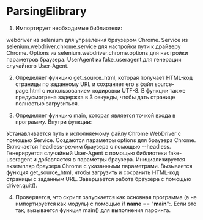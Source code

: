 # ParsingElibrary
1.  Импортирует необходимые библиотеки:
  
  webdriver из selenium для управления браузером Chrome.
  Service из selenium.webdriver.chrome.service для настройки пути к драйверу Chrome.
  Options из selenium.webdriver.chrome.options для настройки параметров браузера.
  UserAgent из fake_useragent для генерации случайного User-Agent.

2.  Определяет функцию get_source_html, которая получает HTML-код страницы по заданному URL и сохраняет его в файл source-page.html с использованием кодировки UTF-8. В функции также предусмотрена задержка в 3 секунды, чтобы дать странице полностью загрузиться.

3.  Определяет функцию main, которая является точкой входа в программу. Внутри функции:

  Устанавливается путь к исполняемому файлу Chrome WebDriver с помощью Service.
  Создаются параметры options для браузера Chrome.
  Включается headless-режим браузера с помощью --headless.
  Генерируется случайный User-Agent с помощью библиотеки fake-useragent и добавляется в параметры браузера.
  Инициализируется экземпляр браузера Chrome с указанными параметрами.
  Вызывается функция get_source_html, чтобы загрузить и сохранить HTML-код страницы с заданным URL.
  Завершается работа браузера с помощью driver.quit().

4.  Проверяется, что скрипт запускается как основная программа (а не импортируется как модуль) с помощью if __name__ == "__main__":. Если это так, вызывается функция main() для выполнения парсинга.
